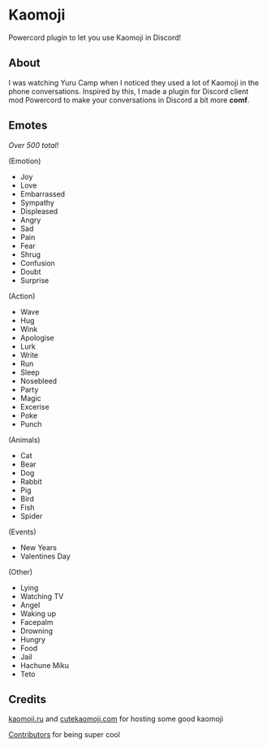 # Kaomoji
Powercord plugin to let you use Kaomoji in Discord!

## About
I was watching Yuru Camp when I noticed they used a lot of Kaomoji in the phone conversations. Inspired by this, I made a plugin for Discord client mod Powercord to make your conversations in Discord a bit more **comf**. 

## Emotes
*Over 500 total!*

(Emotion)
- Joy
- Love
- Embarrassed
- Sympathy
- Displeased
- Angry
- Sad
- Pain
- Fear
- Shrug
- Confusion
- Doubt
- Surprise 

(Action)
- Wave
- Hug
- Wink
- Apologise
- Lurk
- Write
- Run
- Sleep
- Nosebleed
- Party
- Magic
- Excerise
- Poke
- Punch

(Animals)
- Cat
- Bear
- Dog
- Rabbit
- Pig
- Bird
- Fish
- Spider

(Events)
- New Years
- Valentines Day

(Other)
- Lying
- Watching TV
- Angel
- Waking up
- Facepalm
- Drowning
- Hungry
- Food
- Jail
- Hachune Miku
- Teto

## Credits
[kaomoji.ru](http://kaomoji.ru/en/) and [cutekaomoji.com](https://cutekaomoji.com) for hosting some good kaomoji

[Contributors](https://github.com/ohlookitsderpy/kaomoji/graphs/contributors) for being super cool
